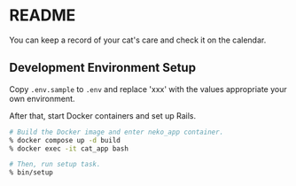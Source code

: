 # README
You can keep a record of your cat's care and check it on the calendar.

## Development Environment Setup
Copy `.env.sample` to `.env` and replace 'xxx' with the values appropriate your own environment.

After that, start Docker containers and set up Rails.

```sh
# Build the Docker image and enter neko_app container.
% docker compose up -d build
% docker exec -it cat_app bash

# Then, run setup task.
% bin/setup
```

